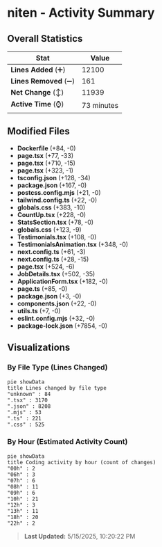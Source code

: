 # niten - Activity Summary 

## Overall Statistics

| Stat                   | Value                                                             |
| ---------------------- | ----------------------------------------------------------------- |
| **Lines Added** (➕)   | 12100                                          |
| **Lines Removed** (➖) | 161                                        |
| **Net Change** (↕)    | 11939                |
| **Active Time** (⌚)   | 73 minutes |


## Modified Files
- **Dockerfile** (+84, -0)
- **page.tsx** (+77, -33)
- **page.tsx** (+710, -15)
- **page.tsx** (+323, -1)
- **tsconfig.json** (+128, -34)
- **package.json** (+167, -0)
- **postcss.config.mjs** (+21, -0)
- **tailwind.config.ts** (+22, -0)
- **globals.css** (+383, -10)
- **CountUp.tsx** (+228, -0)
- **StatsSection.tsx** (+78, -0)
- **globals.css** (+123, -9)
- **Testimonials.tsx** (+108, -0)
- **TestimonialsAnimation.tsx** (+348, -0)
- **next.config.ts** (+61, -3)
- **next.config.ts** (+28, -15)
- **page.tsx** (+524, -6)
- **JobDetails.tsx** (+502, -35)
- **ApplicationForm.tsx** (+182, -0)
- **page.ts** (+85, -0)
- **package.json** (+3, -0)
- **components.json** (+22, -0)
- **utils.ts** (+7, -0)
- **eslint.config.mjs** (+32, -0)
- **package-lock.json** (+7854, -0)

## Visualizations

### By File Type (Lines Changed)

```mermaid
pie showData
title Lines changed by file type
"unknown" : 84
".tsx" : 3170
".json" : 8208
".mjs" : 53
".ts" : 221
".css" : 525
```

### By Hour (Estimated Activity Count)

```mermaid
pie showData
title Coding activity by hour (count of changes)
"00h" : 2
"06h" : 3
"07h" : 6
"08h" : 11
"09h" : 6
"10h" : 21
"12h" : 3
"13h" : 11
"18h" : 20
"22h" : 2
```


> **Last Updated:** 5/15/2025, 10:20:22 PM